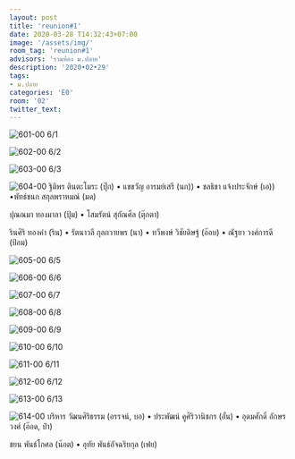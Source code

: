 ```yaml
---
layout: post
title: 'reunion#1'
date: 2020-03-28 T14:32:43+07:00
image: '/assets/img/'
room_tag: 'reunion#1'
advisors: 'รวมห้อง ม.ปลาย'
description: '2020•02•29'
tags:
- ม.ปลาย
categories: 'E0'
room: '02'
twitter_text:
---
```

![601-00](https://res.cloudinary.com/dbruw74ms/image/upload/l_text:Prompt_24:6%252F1,g_south_west,x_10,y_10,co_grey/r_8,c_fit,w_760/v1585476267/2020-02-29-601_gc4bnf.png)
6/1

![602-00](https://res.cloudinary.com/dbruw74ms/image/upload/l_text:Prompt_24:6%252F2,g_south_west,x_10,y_10,co_grey/r_8,c_fit,w_760/v1585476256/2020-02-29-602_meww3f.png)
6/2

![603-00](https://res.cloudinary.com/dbruw74ms/image/upload/l_text:Prompt_24:6%252F3,g_south_west,x_10,y_10,co_grey/r_8,c_fit,w_760/v1585476244/2020-02-29-603_kineuv.png)
6/3

![604-00](https://res.cloudinary.com/dbruw74ms/image/upload/l_text:Prompt_24:6%2524,g_south_west,x_10,y_10,co_grey/r_8,c_fit,w_760/v1585476222/2020-02-29-604_a2eji4.png)
ฐิติพร ตินตะโมระ (ปุ๊ก) • แขขวัญ อารมย์เสรี (นก)) • ชลธิชา แจ้งประจักษ์ (เอ)) •พัทธ์ชนก สกุลพราหมณ์ (มด)

ปุณณมา ทองมาลา (ปุ้ม) • โสมรัตน์ สุกัณศีล (ตุ๊กตา)

รินศิริ ทองคำ (ริน) • รัตนาวลี กุลถวายพร (นา) • ทวีพงษ์ วิชัยดิษฐ์ (อ๊อบ) • ณัฐยา วงศ์การดี (ป้อม)

![605-00](https://res.cloudinary.com/dbruw74ms/image/upload/l_text:Prompt_24:6%252F5,g_south_west,x_10,y_10,co_grey/r_8,c_fit,w_760/v1585476210/2020-02-29-605_sl31bn.png)
6/5

![606-00](https://res.cloudinary.com/dbruw74ms/image/upload/l_text:Prompt_24:6%252F6,g_south_west,x_10,y_10,co_grey/r_8,c_fit,w_760/v1585476196/2020-02-29-606_chtivu.png)
6/6

![607-00](https://res.cloudinary.com/dbruw74ms/image/upload/l_text:Prompt_24:6%252F7,g_south_west,x_10,y_10,co_grey/r_8,c_fit,w_760/v1585476186/2020-02-29-607_br1p18.png)
6/7

![608-00](https://res.cloudinary.com/dbruw74ms/image/upload/l_text:Prompt_24:6%252F8,g_south_west,x_10,y_10,co_grey/r_8,c_fit,w_760/v1585476169/2020-02-29-608_in6mvq.png)
6/8

![609-00](https://res.cloudinary.com/dbruw74ms/image/upload/l_text:Prompt_24:6%252F9,g_south_west,x_10,y_10,co_grey/r_8,c_fit,w_760/v1585476157/2020-02-29-609_j2o2yh.png)
6/9

![610-00](https://res.cloudinary.com/dbruw74ms/image/upload/l_text:Prompt_24:6%252F10,g_south_west,x_10,y_10,co_grey/r_8,c_fit,w_760/v1585476149/2020-02-29-610_o4zf9w.png)
6/10

![611-00](https://res.cloudinary.com/dbruw74ms/image/upload/l_text:Prompt_24:6%252F11,g_south_west,x_10,y_10,co_grey/r_8,c_fit,w_760/v1585476141/2020-02-29-611_x4aaoj.png)
6/11

![612-00](https://res.cloudinary.com/dbruw74ms/image/upload/l_text:Prompt_24:6%252F12,g_south_west,x_10,y_10,co_grey/r_8,c_fit,w_760/v1585476030/2020-02-29-612_sb90yi.png)
6/12

![613-00](https://res.cloudinary.com/dbruw74ms/image/upload/l_text:Prompt_24:6%252F13,g_south_west,x_10,y_10,co_grey/r_8,c_fit,w_760/v1585475951/2020-02-29-613_sbkmbz.png)
6/13

![614-00](https://res.cloudinary.com/dbruw74ms/image/upload/l_text:Prompt_24:6%252F14,g_south_west,x_10,y_10,co_grey/r_8,c_fit,w_760/v1585372109/2020-02-29-614_mcizmv.png)
บริหาร วัฒนศิริธรรม (อรรจน์, บอ) • ประพัฒน์ คูศิริวานิชกร (อั๋น) • อุดมศักดิ์ อักษรวงศ์ (อ๊อด, ป๋า)

ชยน พันธ์โกศล (น๊อต) • อุทัย พันธ์อัจฉริยกุล (เฟย)
